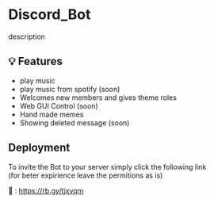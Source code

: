 # Discord_Bot
description 

## 💡 Features 

- play music
- play music from spotify (soon)
- Welcomes new members and gives theme roles
- Web GUI Control (soon)
- Hand made memes
- Showing deleted message (soon)


## Deployment

To invite the Bot to your server simply click the following link \
(for beter expirience leave the permitions as is)

:link: : https://rb.gy/tjxvqm
